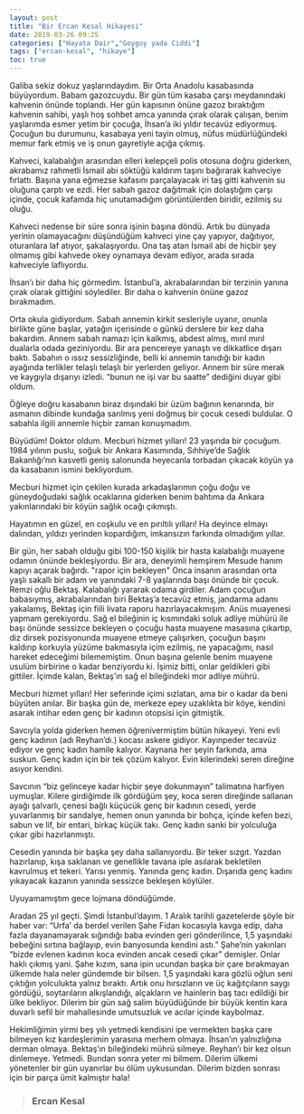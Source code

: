 ```yaml
---
layout: post
title: "Bir Ercan Kesal Hikayesi"
date: 2019-03-26 09:25
categories: ["Hayata Dair","Goygoy yada Ciddi"]
tags: ["ercan-kesal", "hikaye"]
toc: true
---
```


Galiba sekiz dokuz yaşlarındaydım. Bir Orta Anadolu kasabasında büyüyordum. Babam gazozcuydu. Bir gün tüm kasaba çarşı meydanındaki kahvenin önünde toplandı. Her gün kapısının önüne gazoz bıraktığım kahvenin sahibi, yaşlı hoş sohbet amca yanında çırak olarak çalışan, benim yaşlarımda esmer yetim bir çocuğa, İhsan’a iki yıldır tecavüz ediyormuş. Çocuğun bu durumunu, kasabaya yeni tayin olmuş, nüfus müdürlüğündeki memur fark etmiş ve iş onun gayretiyle açığa çıkmış.

Kahveci, kalabalığın arasından elleri kelepçeli polis otosuna doğru giderken, akrabamız rahmetli İsmail abi söktüğü kaldırım taşını bağırarak kahveciye fırlattı. Başına yana eğmezse kafasını parçalayacak iri taş gitti kahvenin su oluğuna çarptı ve ezdi. Her sabah gazoz dağıtmak için dolaştığım çarşı içinde, çocuk kafamda hiç unutamadığım görüntülerden biridir, ezilmiş su oluğu.

Kahveci nedense bir süre sonra işinin başına döndü. Artık bu dünyada yerinin olamayacağını düşündüğüm kahveci yine çay yapıyor, dağıtıyor, oturanlara laf atıyor, şakalaşıyordu. Ona taş atan İsmail abi de hiçbir şey olmamış gibi kahvede okey oynamaya devam ediyor, arada sırada kahveciyle laflıyordu.

İhsan’ı bir daha hiç görmedim. İstanbul’a, akrabalarından bir terzinin yanına çırak olarak gittiğini söylediler. Bir daha o kahvenin önüne gazoz bırakmadım.

Orta okula gidiyordum. Sabah annemin kirkit sesleriyle uyanır, onunla birlikte güne başlar, yatağın içerisinde o günkü derslere bir kez daha bakardım. Annem sabah namazı için kalkmış, abdest almış, mırıl mırıl dualarla odada geziniyordu. Bir ara pencereye yanaştı ve dikkatlice dışarı baktı. Sabahın o ıssız sessizliğinde, belli ki annemin tanıdığı bir kadın ayağında terlikler telaşlı telaşlı bir yerlerden geliyor. Annem bir süre merak ve kaygıyla dışarıyı izledi. “bunun ne işi var bu saatte” dediğini duyar gibi oldum.

Öğleye doğru kasabanın biraz dışındaki bir üzüm bağının kenarında, bir asmanın dibinde kundağa sarılmış yeni doğmuş bir çocuk cesedi buldular. O sabahla ilgili annemle hiçbir zaman konuşmadım.

Büyüdüm! Doktor oldum. Mecburi hizmet yılları! 23 yaşında bir çocuğum. 1984 yılının puslu, soğuk bir Ankara Kasımında, Sıhhiye’de Sağlık Bakanlığı’nın kasvetli geniş salonunda heyecanla torbadan çıkacak köyün ya da kasabanın ismini bekliyordum.

Mecburi hizmet için çekilen kurada arkadaşlarımın çoğu doğu ve güneydoğudaki sağlık ocaklarına giderken benim bahtıma da Ankara yakınlarındaki bir köyün sağlık ocağı çıkmıştı.

Hayatımın en güzel, en coşkulu ve en pırıltılı yılları! Ha deyince elmayı dalından, yıldızı yerinden kopardığım, imkansızın farkında olmadığım yıllar.

Bir gün, her sabah olduğu gibi 100-150 kişilik bir hasta kalabalığı muayene odamın önünde bekleşiyordu. Bir ara, deneyimli hemşirem Mesude hanım kapıyı açarak bağırdı. "rapor için bekleyen" Onca insanın arasından orta yaşlı sakallı bir adam ve yanındaki 7-8 yaşlarında başı önünde bir çocuk. Remzi oğlu Bektaş. Kalabalığı yararak odama girdiler. Adam çocuğun babasıymış, akrabalarından biri Bektaş’a tecavüz etmiş, jandarma adamı yakalamış, Bektaş için fiili livata raporu hazırlayacakmışım. Anüs muayenesi yapmam gerekiyordu. Sağ el bileğinin iç kısmındaki soluk adliye mühürü ile başı önünde sessizce bekleyen o çocuğu hasta muayene masasına çıkartıp, diz dirsek pozisyonunda muayene etmeye çalışırken, çocuğun başını kaldırıp korkuyla yüzüme bakmasıyla içim ezilmiş, ne yapacağımı, nasıl hareket edeceğimi bilememiştim. Onun başına gelenle benim muayene usulüm birbirine o kadar benziyordu ki. İşimiz bitti, onlar geldikleri gibi gittiler. İçimde kalan, Bektaş’ın sağ el bileğindeki mor adliye mührü.

Mecburi hizmet yılları! Her seferinde içimi sızlatan, ama bir o kadar da beni büyüten anılar. Bir başka gün de, merkeze epey uzaklıkta bir köye, kendini asarak intihar eden genç bir kadının otopsisi için gitmiştik.

Savcıyla yolda giderken hemen öğrenivermiştim bütün hikayeyi. Yeni evli genç kadının (adı Reyhan’dı.) kocası askere gidiyor. Kayınpeder tecavüz ediyor ve genç kadın hamile kalıyor. Kaynana her şeyin farkında, ama suskun. Genç kadın için bir tek çözüm kalıyor. Evin kilerindeki seren direğine asıyor kendini.

Savcının “biz gelinceye kadar hiçbir şeye dokunmayın” talimatına harfiyen uymuşlar. Kilere girdiğimde ilk gördüğüm şey, koca seren direğinde sallanan ayağı şalvarlı, çenesi bağlı küçücük genç bir kadının cesedi, yerde yuvarlanmış bir sandalye, hemen onun yanında bir bohça, içinde kefen bezi, sabun ve lif, bir entari, birkaç küçük takı. Genç kadın sanki bir yolculuğa çıkar gibi hazırlanmıştı.

Cesedin yanında bir başka şey daha sallanıyordu. Bir teker sızgıt. Yazdan hazırlanıp, kışa saklanan ve genellikle tavana iple asılarak bekletilen kavrulmuş et tekeri. Yarısı yenmiş. Yanında genç kadın. Dışarıda genç kadını yıkayacak kazanın yanında sessizce bekleşen köylüler.

Uyuyamamıştım gece lojmana döndüğümde.

Aradan 25 yıl geçti. Şimdi İstanbul’dayım. 1 Aralık tarihli gazetelerde şöyle bir haber var: “Urfa’ da berdel verilen Şahe Fidan kocasıyla kavga edip, daha fazla dayanamayarak sığındığı baba evinden geri gönderilince, 1,5 yaşındaki bebeğini sırtına bağlayıp, evin banyosunda kendini astı.” Şahe’nin yakınları “bizde evlenen kadının koca evinden ancak cesedi çıkar” demişler. Onlar haklı çıkmış yani. Şahe kızım, sana ipin ucundan başka bir çare bırakmayan ülkemde hala neler gündemde bir bilsen. 1,5 yaşındaki kara gözlü oğlun seni çıktığın yolculukta yalnız bıraktı. Artık onu hırsızların ve üç kağıtçıların saygı gördüğü, soytarıların alkışlandığı, alçakların ve hainlerin baş tacı edildiği bir ülke bekliyor. Dilerim bir gün sağ salim büyüdüğünde bir büyük kentin kara duvarlı sefil bir mahallesinde umutsuzluk ve acılar içinde kaybolmaz.

Hekimliğimin yirmi beş yılı yetmedi kendisini ipe vermekten başka çare bilmeyen kız kardeşlerimin yarasına merhem olmaya. İhsan’ın yalnızlığına derman olmaya. Bektaş’ın bileğindeki mührü silmeye. Reyhan’ı bir kez olsun dinlemeye. Yetmedi. Bundan sonra yeter mi bilmem. Dilerim ülkemi yönetenler bir gün uyanırlar bu ölüm uykusundan. Dilerim bizden sonrası için bir parça ümit kalmıştır hala!

> ### Ercan Kesal